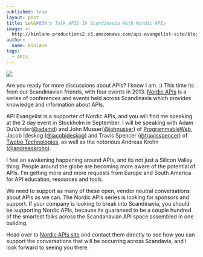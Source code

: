 ```yaml
---
published: true
layout: post
title: Let&#039;s Talk APIs In Scandinavia With Nordic APIs
image: >-
  http://kinlane-productions2.s3.amazonaws.com/api-evangelist-site/blog/nordic-apis-logo-2.png
author:
  name: kinlane
tags:
  - APIs
---
```

[![](https://s3.amazonaws.com/kinlane-productions2/events/nordic-apis/nordic-apis-logo-2.png)](http://nordicapis.com/ "Nordic APIs")

Are you ready for more discussions about APIs? I know I am. :) This time its from our Scandinavian friends, with four events in 2013. [Nordic APIs](http://nordicapis.com/ "Nordic APIs") is a series of conferences and events held across Scandinavia which provides knowledge and information about APIs.

API Evangelist is a supporter of Nordic APIs, and you will find me speaking at the 2 day event in Stockholm in September. I will be speaking with Adam DuVander([@adamd](https://twitter.com/@adamd)) and John Musser([@johnusser](https://twitter.com/@johnusser)) of [ProgrammableWeb](http://programmableweb.com), Jacob Ideskog ([@jacobideskog](https://twitter.com/@jacobideskog)) and Travis Spencer ([@travisspencer](https://twitter.com/@travisspencer)) of [Twobo Technologies](http://www.twobotechnologies.com/), as well as the notorious Andreas Krohn ([@andreaskrohn](https://twitter.com/@andreaskrohn)).

I feel an awakening happening around APIs, and its not just a Silicon Valley thing. People around the globe are becoming more aware of the potential of APIs. I'm getting more and more requests from Europe and South America for API education, resources and tools.

We need to support as many of these open, vendor neutral conversations about APIs as we can. The Nordic APIs series is looking for sponsors and support. If your company is looking to break into Scandinavia, you should be supporting Nordic APIs, because its guaraneed to be a couple hundred of the smartest folks across the Scandanavian API space assembled in one building.

Head over to [Nordic APIs site](http://nordicapis.com/ "Nordic APIs") and contact them directly to see how you can support the conversations that will be occurring across Scandavia, and I look forward to seeing you there.